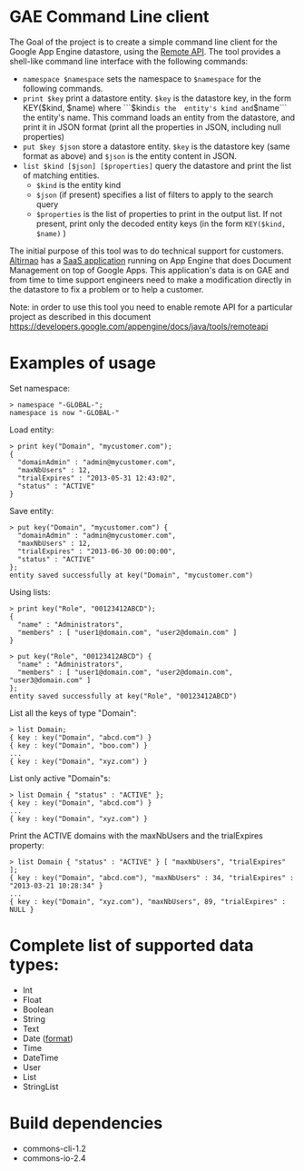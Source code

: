 GAE Command Line client
=====

The Goal of the project is to create a simple command line client for the Google App Engine datastore, using the [Remote API](https://developers.google.com/appengine/articles/remote_api). The tool provides a shell-like command line interface with the following commands:
 * ```namespace $namespace``` sets the namespace to ```$namespace``` for the following commands.
 * ```print $key``` print a datastore entity. ```$key``` is the datastore key, in the form KEY($kind, $name) where ```$kind``` is the  entity's kind and ```$name``` the entity's name. This command loads an entity from the datastore, and print it in JSON format (print all the properties in JSON, including null properties)
 * ```put $key $json``` store a datastore entity. ```$key``` is the datastore key (same format as above) and ```$json``` is the entity content in JSON.
 * ```list $kind [$json] [$properties]``` query the datastore and print the list of matching entities.
   - ```$kind``` is the entity kind
   - ```$json``` (if present) specifies a list of filters to apply to the search query
   - ```$properties``` is the list of properties to print in the output list. If not present, print only the decoded entity keys (in the form ```KEY($kind, $name)``` )

The initial purpose of this tool was to do technical support for customers. [Altirnao](http://www.altirnao.com/) has a [SaaS application](http://www.altirnao.com/products/documents-management/) running on App Engine that does Document Management on top of Google Apps. This application's data is on GAE and from time to time support engineers need to make a modification directly in the datastore to fix a problem or to help a customer.

Note: in order to use this tool you need to enable remote API for a particular project as described in this document https://developers.google.com/appengine/docs/java/tools/remoteapi

Examples of usage
======
Set namespace:
```
> namespace "-GLOBAL-";
namespace is now "-GLOBAL-"
```

Load entity:
```
> print key("Domain", "mycustomer.com");
{
  "domainAdmin" : "admin@mycustomer.com",
  "maxNbUsers" : 12,
  "trialExpires" : "2013-05-31 12:43:02",
  "status" : "ACTIVE"
}
```

Save entity:
```
> put key("Domain", "mycustomer.com") {
  "domainAdmin" : "admin@mycustomer.com",
  "maxNbUsers" : 12,
  "trialExpires" : "2013-06-30 00:00:00",
  "status" : "ACTIVE"
};
entity saved successfully at key("Domain", "mycustomer.com")
```

Using lists:
```
> print key("Role", "00123412ABCD");
{
  "name" : "Administrators",
  "members" : [ "user1@domain.com", "user2@domain.com" ]
}
```

```
> put key("Role", "00123412ABCD") {
  "name" : "Administrators",
  "members" : [ "user1@domain.com", "user2@domain.com", "user3@domain.com" ]
};
entity saved successfully at key("Role", "00123412ABCD")
```

List all the keys of type "Domain":
```
> list Domain;
{ key : key("Domain", "abcd.com") }
{ key : key("Domain", "boo.com") }
...
{ key : key("Domain", "xyz.com") }
```

List only active "Domain"s:
```
> list Domain { "status" : "ACTIVE" };
{ key : key("Domain", "abcd.com") }
...
{ key : key("Domain", "xyz.com") }
```

Print the ACTIVE domains with the maxNbUsers and the trialExpires property:
```
> list Domain { "status" : "ACTIVE" } [ "maxNbUsers", "trialExpires" ];
{ key : key("Domain", "abcd.com"), "maxNbUsers" : 34, "trialExpires" : "2013-03-21 10:28:34" }
...
{ key : key("Domain", "xyz.com"), "maxNbUsers", 89, "trialExpires" : NULL }
```

Complete list of supported ​data types:
===
* Int
* Float
* Boolean
* String
* Text
* Date ([format](http://www.w3schools.com/jsref/jsref_tojson.asp))
* Time
* DateTime
* User
* List
* StringList

Build dependencies
===
- commons-cli-1.2
- commons-io-2.4
